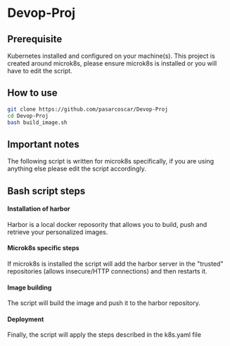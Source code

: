 # Devop-Proj

## Prerequisite

Kubernetes installed and configured on your machine(s). This project is created around microk8s, please ensure microk8s is installed or you will have to edit the script.

## How to use

```bash
git clone https://github.com/pasarcoscar/Devop-Proj
cd Devop-Proj
bash build_image.sh
```

## Important notes

The following script is written for microk8s specifically, if you are using anything else please edit the script accordingly.

## Bash script steps

#### Installation of harbor

Harbor is a local docker reposority that allows you to build, push and retrieve your personalized images.

#### Microk8s specific steps

If microk8s is installed the script will add the harbor server in the "trusted" repositories (allows insecure/HTTP connections) and then restarts it.

#### Image building

The script will build the image and push it to the harbor repository.

#### Deployment

Finally, the script will apply the steps described in the k8s.yaml file

